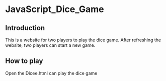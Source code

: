 # JavaScript_Dice_Game

## Introduction
This is a website for two players to play the dice game. After refreshing the website, two players can start a new game.

## How to play
Open the Dicee.html can play the dice game
